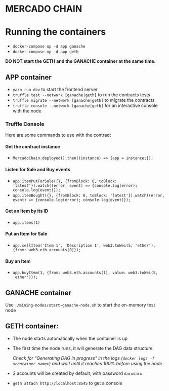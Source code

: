 # MERCADO CHAIN

# Running the containers
- `docker-compose up -d app ganache`
- `docker-compose up -d app geth`

**DO NOT start the GETH and the GANACHE container at the same time.**

## APP container
- `yarn run dev` to start the frontend server
- `truffle test --network [ganache|geth]` to run the contracts tests
- `truffle migrate --network [ganache|geth]` to migrate the contracts
- `truffle console --network [ganache|geth]` for an interactive console with the node

### Truffle Console
Here are some commands to use with the contract

#### Get the contract instance
- `MercadoChain.deployed().then((instance) => {app = instance;});`

#### Listen for Sale and Buy events
- `app.itemPutForSale({}, {fromBlock: 0, toBlock: 'latest'}).watch((error, event) => {console.log(error); console.log(event)});`
- `app.itemBought({}, {fromBlock: 0, toBlock: 'latest'}).watch((error, event) => {console.log(error); console.log(event)});`

#### Get an Item by its ID
- `app.items(1)`

#### Put an Item for Sale
- `app.sellItem('Item 1', 'Description 1', web3.toWei(5, 'ether'), {from: web3.eth.accounts[0]});`

#### Buy an Item
- `app.buyItem(1, {from: web3.eth.accounts[1], value: web3.toWei(5, 'ether')});`

## GANACHE container 
Use `./mining-nodes/start-ganache-node.sh` to start the on-memory test node 

## GETH container:
- The node starts automatically when the container is up
- The first time the node runs, it will generate the DAG data structure
  
  *Check for "Generating DAG in progress" in the logs (`docker logs -f <container_name>`) and wait until it reaches 100% before using the node*

- 3 accounts will be created by default, with password `darodaro`
- `geth attach http://localhost:8545` to get a console
